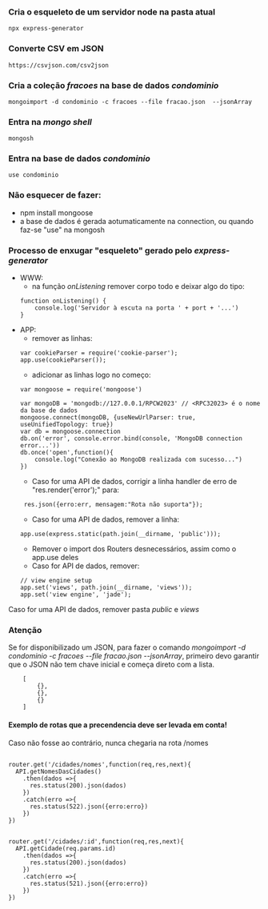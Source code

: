 ### Cria o esqueleto de um servidor node na pasta atual

```
npx express-generator
```

### Converte CSV em JSON

````
https://csvjson.com/csv2json
````

### Cria a coleção *fracoes* na base de dados *condominio* 

```
mongoimport -d condominio -c fracoes --file fracao.json  --jsonArray
```

### Entra na *mongo shell*

```
mongosh
```

### Entra na base de dados *condominio*

```
use condominio
```

### Não esquecer de fazer:

* npm install mongoose
* a base de dados é gerada aotumaticamente na connection, ou quando faz-se "use" na mongosh

### Processo de enxugar "esqueleto" gerado pelo *express-generator*

* WWW:
    * na função *onListening* remover corpo todo e deixar algo do tipo:
    ```
    function onListening() {
        console.log('Servidor à escuta na porta ' + port + '...')
    }
    ```
* APP:
    * remover as linhas:
    ```
    var cookieParser = require('cookie-parser');
    app.use(cookieParser());
    ```
    * adicionar as linhas logo no começo:
    ```
    var mongoose = require('mongoose')

    var mongoDB = 'mongodb://127.0.0.1/RPCW2023' // <RPC32023> é o nome da base de dados 
    mongoose.connect(mongoDB, {useNewUrlParser: true, useUnifiedTopology: true})
    var db = mongoose.connection
    db.on('error', console.error.bind(console, 'MongoDB connection error...'))
    db.once('open',function(){
        console.log("Conexão ao MongoDB realizada com sucesso...")
    })
    ```
    * Caso for uma API de dados, corrigir a linha handler de erro de "res.render('error');" para:
    ```
     res.json({erro:err, mensagem:"Rota não suporta"});
    ```
    * Caso for uma API de dados, remover a linha:
    ```
    app.use(express.static(path.join(__dirname, 'public')));
    ```
    * Remover o import dos Routers desnecessários, assim como o app.use deles
    * Caso for API de dados, remover:
    ```
    // view engine setup
    app.set('views', path.join(__dirname, 'views'));
    app.set('view engine', 'jade');
    ```
 Caso for uma API de dados, remover pasta *public* e *views*
    
### Atenção

Se for disponibilizado um JSON, para fazer o comando *mongoimport -d condominio -c fracoes --file fracao.json  --jsonArray*,
primeiro devo garantir que o JSON não tem chave inicial e começa direto com a lista.
```
    [
        {},
        {},
        {}        
    ]
```
#### Exemplo de rotas que a precendencia deve ser levada em conta!
Caso não fosse ao contrário, nunca chegaria na rota /nomes

```

router.get('/cidades/nomes',function(req,res,next){
  API.getNomesDasCidades()
    .then(dados =>{
      res.status(200).json(dados)
    })
    .catch(erro =>{
      res.status(522).json({erro:erro})
    })
})


router.get('/cidades/:id',function(req,res,next){
  API.getCidade(req.params.id)
    .then(dados =>{
      res.status(200).json(dados)
    })
    .catch(erro =>{
      res.status(521).json({erro:erro})
    })
})

```
